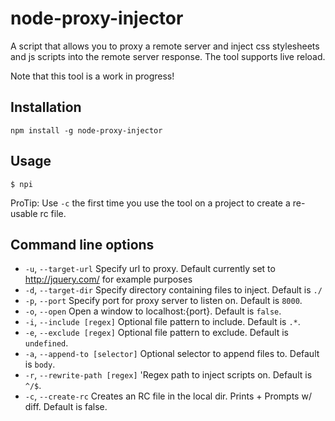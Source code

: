 # node-proxy-injector

  A script that allows you to proxy a remote server and inject css stylesheets and js scripts into the remote server response. The tool supports live reload.

  Note that this tool is a work in progress!

## Installation

  `npm install -g node-proxy-injector`

## Usage

  `$ npi`

  ProTip: Use `-c` the first time you use the tool on a project to create a re-usable rc file.

## Command line options

  * `-u`, `--target-url` Specify url to proxy. Default currently set to http://jquery.com/ for example purposes
  * `-d`, `--target-dir` Specify directory containing files to inject. Default is `./`
  * `-p`, `--port` Specify port for proxy server to listen on. Default is `8000`.
  * `-o`, `--open` Open a window to localhost:{port}. Default is `false`.
  * `-i`, `--include [regex]` Optional file pattern to include. Default is `.*`.
  * `-e`, `--exclude [regex]` Optional file pattern to exclude. Default is `undefined`.
  * `-a`, `--append-to [selector]` Optional selector to append files to. Default is `body`.
  * `-r`, `--rewrite-path [regex]` 'Regex path to inject scripts on. Default is `^/$`.
  * `-c`, `--create-rc` Creates an RC file in the local dir. Prints + Prompts w/ diff. Default is false.
